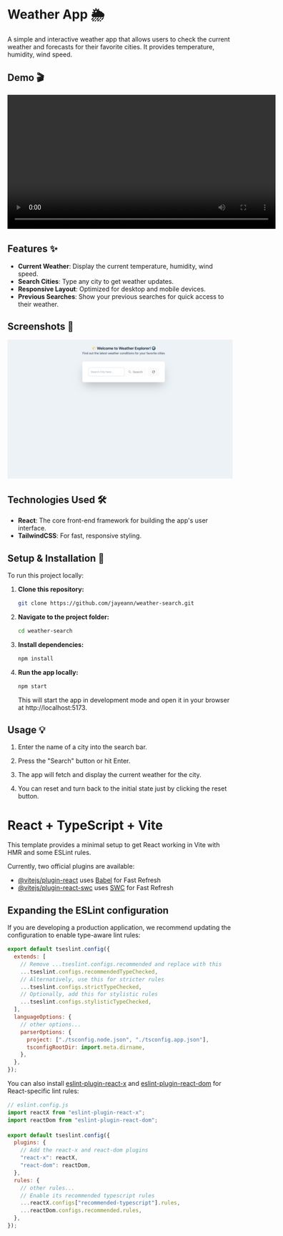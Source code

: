 # Weather App 🌦️

A simple and interactive weather app that allows users to check the current weather and forecasts for their favorite cities. It provides temperature, humidity, wind speed.

## Demo 🎬

<video width="600" controls>
  <source src="/videos/weather-demo.mp4" type="video/mp4">
  Your browser does not support the video tag.
</video>

## Features ✨

- **Current Weather**: Display the current temperature, humidity, wind speed.
- **Search Cities**: Type any city to get weather updates.
- **Responsive Layout**: Optimized for desktop and mobile devices.
- **Previous Searches**: Show your previous searches for quick access to their weather.

## Screenshots 📸

![Screenshot of the app](./src/assets/weather-screenshot.png)

## Technologies Used 🛠️

- **React**: The core front-end framework for building the app's user interface.
- **TailwindCSS**: For fast, responsive styling.

## Setup & Installation 🚀

To run this project locally:

1. **Clone this repository:**

   ```bash
   git clone https://github.com/jayeann/weather-search.git
   ```

2. **Navigate to the project folder:**

   ```bash
   cd weather-search
   ```

3. **Install dependencies:**

   ```bash
   npm install
   ```

4. **Run the app locally:**

   ```bash
   npm start
   ```

   This will start the app in development mode and open it in your browser at http://localhost:5173.

## Usage 💡

1. Enter the name of a city into the search bar.

2. Press the "Search" button or hit Enter.

3. The app will fetch and display the current weather for the city.

4. You can reset and turn back to the initial state just by clicking the reset button.

# React + TypeScript + Vite

This template provides a minimal setup to get React working in Vite with HMR and some ESLint rules.

Currently, two official plugins are available:

- [@vitejs/plugin-react](https://github.com/vitejs/vite-plugin-react/blob/main/packages/plugin-react/README.md) uses [Babel](https://babeljs.io/) for Fast Refresh
- [@vitejs/plugin-react-swc](https://github.com/vitejs/vite-plugin-react-swc) uses [SWC](https://swc.rs/) for Fast Refresh

## Expanding the ESLint configuration

If you are developing a production application, we recommend updating the configuration to enable type-aware lint rules:

```js
export default tseslint.config({
  extends: [
    // Remove ...tseslint.configs.recommended and replace with this
    ...tseslint.configs.recommendedTypeChecked,
    // Alternatively, use this for stricter rules
    ...tseslint.configs.strictTypeChecked,
    // Optionally, add this for stylistic rules
    ...tseslint.configs.stylisticTypeChecked,
  ],
  languageOptions: {
    // other options...
    parserOptions: {
      project: ["./tsconfig.node.json", "./tsconfig.app.json"],
      tsconfigRootDir: import.meta.dirname,
    },
  },
});
```

You can also install [eslint-plugin-react-x](https://github.com/Rel1cx/eslint-react/tree/main/packages/plugins/eslint-plugin-react-x) and [eslint-plugin-react-dom](https://github.com/Rel1cx/eslint-react/tree/main/packages/plugins/eslint-plugin-react-dom) for React-specific lint rules:

```js
// eslint.config.js
import reactX from "eslint-plugin-react-x";
import reactDom from "eslint-plugin-react-dom";

export default tseslint.config({
  plugins: {
    // Add the react-x and react-dom plugins
    "react-x": reactX,
    "react-dom": reactDom,
  },
  rules: {
    // other rules...
    // Enable its recommended typescript rules
    ...reactX.configs["recommended-typescript"].rules,
    ...reactDom.configs.recommended.rules,
  },
});
```
